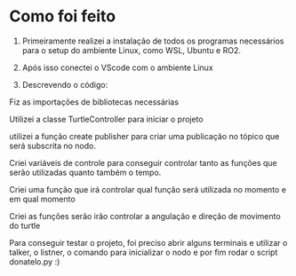 # Como foi feito

1) Primeiramente realizei a instalação de todos os programas necessários para o setup do ambiente Linux, como WSL, Ubuntu e RO2.

2) Após isso conectei o VScode com o ambiente Linux

3) Descrevendo o código: 

  Fiz as importações de bibliotecas necessárias  
  
  Utilizei a classe TurtleController para iniciar o projeto
  
  utilizei a função create publisher para criar uma publicação no tópico que será subscrita no nodo.
  
  Criei variáveis de controle para conseguir controlar tanto as funções que serão utilizadas quanto também o tempo.
  
  Criei uma função que irá controlar qual função será utilizada no momento e em qual momento
  
  Criei as funções serão irão controlar a angulação e direção de movimento do turtle
  
  Para conseguir testar o projeto, foi preciso abrir alguns terminais e utilizar o talker, o listner, o comando para inicializar o nodo e por fim rodar o script donatelo.py :)
  
